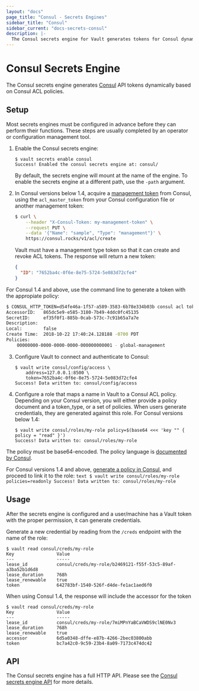 ```yaml
---
layout: "docs"
page_title: "Consul - Secrets Engines"
sidebar_title: "Consul"
sidebar_current: "docs-secrets-consul"
description: |-
  The Consul secrets engine for Vault generates tokens for Consul dynamically.
---
```


# Consul Secrets Engine

The Consul secrets engine generates [Consul](https://www.consul.io) API tokens
dynamically based on Consul ACL policies.

## Setup

Most secrets engines must be configured in advance before they can perform their
functions. These steps are usually completed by an operator or configuration
management tool.

1. Enable the Consul secrets engine:

    ```text
    $ vault secrets enable consul
    Success! Enabled the consul secrets engine at: consul/
    ```

    By default, the secrets engine will mount at the name of the engine. To
    enable the secrets engine at a different path, use the `-path` argument.

2. In Consul versions below 1.4, acquire a [management token][consul-mgmt-token] from Consul, using the
`acl_master_token` from your Consul configuration file or another management
token:

    ```sh
    $ curl \
        --header "X-Consul-Token: my-management-token" \
        --request PUT \
        --data '{"Name": "sample", "Type": "management"}' \
        https://consul.rocks/v1/acl/create
    ```

    Vault must have a management type token so that it can create and revoke ACL
    tokens. The response will return a new token:

    ```json
    {
      "ID": "7652ba4c-0f6e-8e75-5724-5e083d72cfe4"
    }
    ```
For Consul 1.4 and above, use the command line to generate a token with the appropiate policy:

   ```sh
   $ CONSUL_HTTP_TOKEN=d54fe46a-1f57-a589-3583-6b78e334b03b consul acl token create -policy-name=global-management
   AccessorID:   865dc5e9-e585-3180-7b49-4ddc0fc45135
   SecretID:     ef35f0f1-885b-0cab-573c-7c91b65a7a7e
   Description:
   Local:        false
   Create Time:  2018-10-22 17:40:24.128188 -0700 PDT
   Policies:
       00000000-0000-0000-0000-000000000001 - global-management
   ```

3. Configure Vault to connect and authenticate to Consul:

    ```text
    $ vault write consul/config/access \
        address=127.0.0.1:8500 \
        token=7652ba4c-0f6e-8e75-5724-5e083d72cfe4
    Success! Data written to: consul/config/access
    ```

4. Configure a role that maps a name in Vault to a Consul ACL policy. Depending on your Consul version, 
you will either provide a policy document and a token_type, or a set of policies.
When users generate credentials, they are generated against this role. For Consul versions below 1.4:

    ```text
    $ vault write consul/roles/my-role policy=$(base64 <<< 'key "" { policy = "read" }')
    Success! Data written to: consul/roles/my-role
    ```
The policy must be base64-encoded. The policy language is [documented by Consul](https://www.consul.io/docs/internals/acl.html).

For Consul versions 1.4 and above, [generate a policy in Consul](https://www.consul.io/docs/guides/acl.html), and proceed to link it 
to the role:
    ```text
    $ vault write consul/roles/my-role policies=readonly
    Success! Data written to: consul/roles/my-role
    ```

## Usage

After the secrets engine is configured and a user/machine has a Vault token with
the proper permission, it can generate credentials.

Generate a new credential by reading from the `/creds` endpoint with the name
of the role:

```text
$ vault read consul/creds/my-role
Key                Value
---                -----
lease_id           consul/creds/my-role/b2469121-f55f-53c5-89af-a3ba52b1d6d8
lease_duration     768h
lease_renewable    true
token              642783bf-1540-526f-d4de-fe1ac1aed6f0
```

When using Consul 1.4, the response will include the accessor for the token

```text
$ vault read consul/creds/my-role
Key                Value
---                -----
lease_id           consul/creds/my-role/7miMPnYaBCaVWDS9clNE0Nv3
lease_duration     768h
lease_renewable    true
accessor           6d5a0348-dffe-e87b-4266-2bec03800abb
token              bc7a42c0-9c59-23b4-8a09-7173c474dc42
```
## API

The Consul secrets engine has a full HTTP API. Please see the
[Consul secrets engine API](/api/secret/consul/index.html) for more
details.

[consul-mgmt-token]: https://www.consul.io/docs/agent/http/acl.html#acl_create

